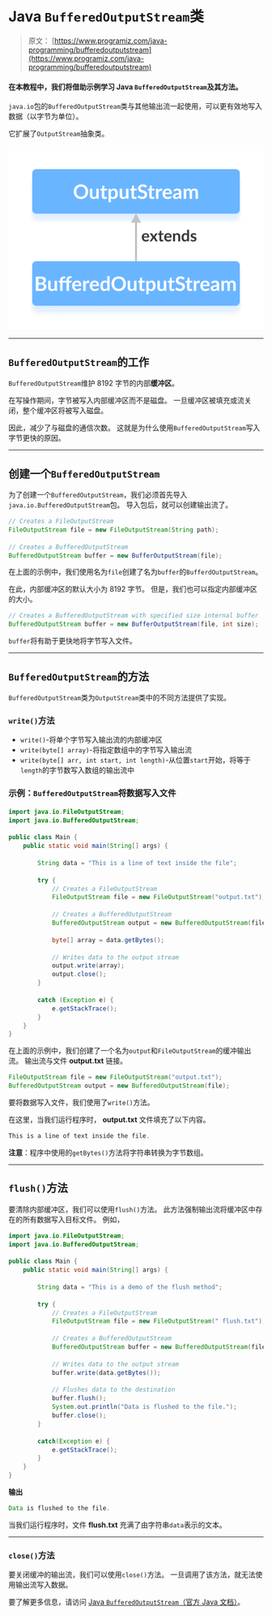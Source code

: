 # Java `BufferedOutputStream`类

> 原文： [https://www.programiz.com/java-programming/bufferedoutputstream](https://www.programiz.com/java-programming/bufferedoutputstream)

#### 在本教程中，我们将借助示例学习 Java `BufferedOutputStream`及其方法。

`java.io`包的`BufferedOutputStream`类与其他输出流一起使用，可以更有效地写入数据（以字节为单位）。

它扩展了`OutputStream`抽象类。

![The BufferedOutputStream class is a subclass of the Java OutputStream.](img/9b4984be84388e6bb2cf9159e0cf90db.png "Java BufferedOutputStream Class")

* * *

## `BufferedOutputStream`的工作

`BufferedOutputStream`维护 8192 字节的内部**缓冲区**。

在写操作期间，字节被写入内部缓冲区而不是磁盘。 一旦缓冲区被填充或流关闭，整个缓冲区将被写入磁盘。

因此，减少了与磁盘的通信次数。 这就是为什么使用`BufferedOutputStream`写入字节更快的原因。

* * *

## 创建一个`BufferedOutputStream`

为了创建一个`BufferedOutputStream`，我们必须首先导入`java.io.BufferedOutputStream`包。 导入包后，就可以创建输出流了。

```java
// Creates a FileOutputStream
FileOutputStream file = new FileOutputStream(String path);

// Creates a BufferedOutputStream
BufferedOutputStream buffer = new BufferOutputStream(file); 
```

在上面的示例中，我们使用名为`file`创建了名为`buffer`的`BufferdOutputStream`。

在此，内部缓冲区的默认大小为 8192 字节。 但是，我们也可以指定内部缓冲区的大小。

```java
// Creates a BufferedOutputStream with specified size internal buffer
BufferedOutputStream buffer = new BufferOutputStream(file, int size); 
```

`buffer`将有助于更快地将字节写入文件。

* * *

## `BufferedOutputStream`的方法

`BufferedOutputStream`类为`OutputStream`类中的不同方法提供了实现。

### `write()`方法

*   `write()`-将单个字节写入输出流的内部缓冲区
*   `write(byte[] array)`-将指定数组中的字节写入输出流
*   `write(byte[] arr, int start, int length)`-从位置`start`开始，将等于`length`的字节数写入数组的输出流中

### 示例：`BufferedOutputStream`将数据写入文件

```java
import java.io.FileOutputStream;
import java.io.BufferedOutputStream;

public class Main {
    public static void main(String[] args) {

        String data = "This is a line of text inside the file";

        try {
            // Creates a FileOutputStream
            FileOutputStream file = new FileOutputStream("output.txt");

            // Creates a BufferedOutputStream
            BufferedOutputStream output = new BufferedOutputStream(file);

            byte[] array = data.getBytes();

            // Writes data to the output stream
            output.write(array);
            output.close();
        }

        catch (Exception e) {
            e.getStackTrace();
        }
    }
} 
```

在上面的示例中，我们创建了一个名为`output`和`FileOutputStream`的缓冲输出流。 输出流与文件 **output.txt** 链接。

```java
FileOutputStream file = new FileOutputStream("output.txt");
BufferedOutputStream output = new BufferedOutputStream(file); 
```

要将数据写入文件，我们使用了`write()`方法。

在这里，当我们运行程序时， **output.txt** 文件填充了以下内容。

```java
This is a line of text inside the file. 
```

**注意**：程序中使用的`getBytes()`方法将字符串转换为字节数组。

* * *

## `flush()`方法

要清除内部缓冲区，我们可以使用`flush()`方法。 此方法强制输出流将缓冲区中存在的所有数据写入目标文件。 例如，

```java
import java.io.FileOutputStream;
import java.io.BufferedOutputStream;

public class Main {
    public static void main(String[] args) {

        String data = "This is a demo of the flush method";

        try {
            // Creates a FileOutputStream
            FileOutputStream file = new FileOutputStream(" flush.txt");

            // Creates a BufferedOutputStream
            BufferedOutputStream buffer = new BufferedOutputStream(file);

            // Writes data to the output stream
            buffer.write(data.getBytes());

            // Flushes data to the destination
            buffer.flush();
            System.out.println("Data is flushed to the file.");
            buffer.close();
        }

        catch(Exception e) {
            e.getStackTrace();
        }
    }
} 
```

**输出**

```java
Data is flushed to the file. 
```

当我们运行程序时，文件 **flush.txt** 充满了由字符串`data`表示的文本。

* * *

### `close()`方法

要关闭缓冲的输出流，我们可以使用`close()`方法。 一旦调用了该方法，就无法使用输出流写入数据。

要了解更多信息，请访问 [Java `BufferedOutputStream`（官方 Java 文档）](https://docs.oracle.com/javase/7/docs/api/java/io/BufferedOutputStream.html "Java BufferedOutputStream (official Java documentation)")。